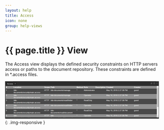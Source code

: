 ```yaml
---
layout: help
title: Access
icon: none
group: help-views
---
```


{{ page.title }} View
===

The Access view displays the defined security constraints on HTTP servers access or paths to the document repository. These constraints are defined in *.access files.

![Access view](images/ide_view_access.png){: .img-responsive }


